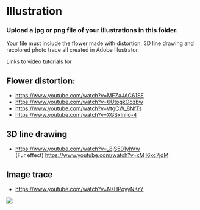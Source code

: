 # Illustration

### Upload a jpg or png file of your illustrations in this folder.

Your file must include the flower made with distortion, 3D line drawing and recolored photo trace all created in Adobe Illustrator.

Links to video tutorials for 

## Flower distortion: 
* https://www.youtube.com/watch?v=MFZaJAC61SE
* https://www.youtube.com/watch?v=6UtogkOozbw
* https://www.youtube.com/watch?v=VtgCW_8NfTs
* https://www.youtube.com/watch?v=XGSxInilo-4

## 3D line drawing
* https://www.youtube.com/watch?v=_8jS501yhVw <br>
(Fur effect) https://www.youtube.com/watch?v=xMjI6xc7jdM

## Image trace
* https://www.youtube.com/watch?v=NsHPoyyNKrY

![](https://i.imgur.com/X0Ozs8J.jpg)
